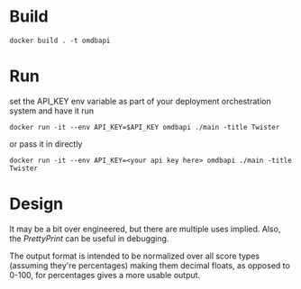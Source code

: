 # Build
```
docker build . -t omdbapi
```

# Run
set the API_KEY env variable as part of your deployment orchestration system and have it run
```
docker run -it --env API_KEY=$API_KEY omdbapi ./main -title Twister
```
or  pass it in directly
```
docker run -it --env API_KEY=<your api key here> omdbapi ./main -title Twister
```





# Design
It may be a bit over engineered, but there are multiple uses implied. Also, the *PrettyPrint* can be useful in debugging.

The output format is intended to be normalized over all score types (assuming they're percentages) making them decimal floats, as opposed to 0-100, for percentages gives a more usable output.

